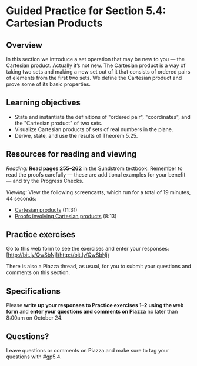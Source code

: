 # Guided Practice for Section 5.4: Cartesian Products

## Overview 
In this section we introduce a set operation that may be new to you — the Cartesian product. Actually it’s not new. The Cartesian product is a way of taking two sets and making a new set out of it that consists of ordered pairs of elements from the first two sets. We define the Cartesian product and prove some of its basic properties. 

## Learning objectives
* State and instantiate the definitions of "ordered pair", "coordinates", and the "Cartesian product" of two sets.
* Visualize Cartesian products of sets of real numbers in the plane.
* Derive, state, and use the results of Theorem 5.25. 


## Resources for reading and viewing
*Reading:* **Read pages 255–262** in the Sundstrom textbook. Remember to read the proofs carefully — these are additional examples for your benefit — and try the Progress Checks. 

*Viewing:* View the following screencasts, which run for a total of 19 minutes, 44 seconds: 

* [Cartesian products](http://www.youtube.com/watch?v=knwM9OWK3oA&list=UUAG2u2KEkkGy4yWGeKa_u7Q&index=2&feature=plcp) (11:31)
* [Proofs involving Cartesian products](http://www.youtube.com/watch?v=ux_xqiX7eBE&list=UUAG2u2KEkkGy4yWGeKa_u7Q&index=1&feature=plcp) (8:13)

## Practice exercises

Go to this web form to see the exercises and enter your responses: [http://bit.ly/QwSbNj](http://bit.ly/QwSbNj)
 
There is also a Piazza thread, as usual, for you to submit your questions and comments on this section. 

 
## Specifications

Please **write up your responses to Practice exercises 1–2 using the web form** and **enter your questions and comments on Piazza** no later than 8:00am on October 24. 
 
## Questions?
Leave questions or comments on Piazza and make sure to tag your questions with #gp5.4. 